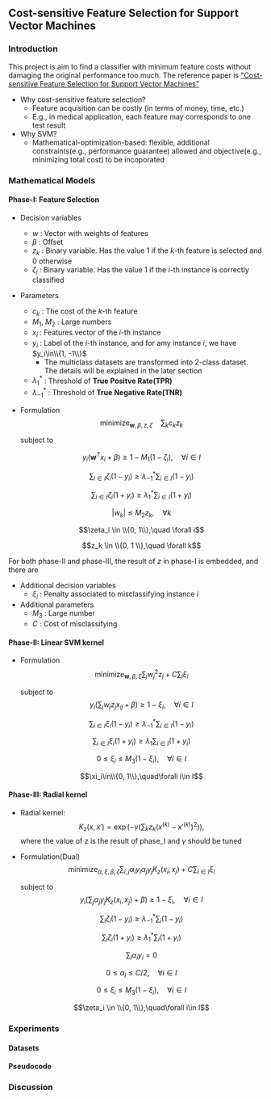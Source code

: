## Cost-sensitive Feature Selection for Support Vector Machines

### Introduction
This project is aim to find a classifier with minimum feature costs without damaging the original performance too much. 
The reference paper is ["Cost-sensitive Feature Selection for Support Vector Machines"](<https://www.sciencedirect.com/science/article/pii/S0305054818300741> "Title")
- Why cost-sensitive feature selection?
    - Feature acquisition can be costly (in terms of money, time, etc.)
    - E.g., in medical application, each feature may corresponds to one test result
- Why SVM?
    - Mathematical-optimization-based: flexible, additional constraints(e.g., performance guarantee) allowed and objective(e.g., minimizing total cost) to be incoporated
### Mathematical Models
#### Phase-I: Feature Selection
- Decision variables
  - $w$ : Vector with weights of features
  - $\beta$ : Offset
  - $z_k$ : Binary variable. Has the value 1 if the $k$-th feature is selected and 0 otherwise
  - $\zeta_i$ : Binary variable. Has the value 1 if the $i$-th instance is correctly classified
- Parameters
  - $c_k$ : The cost of the $k$-th feature
  - $M_1$, $M_2$ : Large numbers
  - $x_i$ : Features vector of the $i$-th instance
  - $y_i$ : Label of the $i$-th instance, and for amy instance $i$, we have $y_i\in\\{1, -1\\}$
    - The multiclass datasets are transformed into 2-class dataset. The details will be explained in the later section
  - $\lambda_1^*$ : Threshold of **True Positve Rate(TPR)**
  - $\lambda_{-1}^*$ : Threshold of **True Negative Rate(TNR)**
- Formulation <br/>
  $$\text{minimize}_{\textbf{w}, \beta, z, \zeta}\quad \sum_k c_k z_k$$
    
  subject to <br/>
  
  $$y_i(\textbf{w}^T x_i + \beta) \ge 1 - M_1(1-\zeta_i), \quad\forall i \in I$$
  
  $$\sum_{i\in I}\zeta_i(1-y_i) \ge \lambda_{-1}^*\sum_{i\in I}(1-y_i)$$

  $$\sum_{i\in I}\zeta_i(1+y_i) \ge \lambda_1^*\sum_{i\in I}(1+y_i)$$

  $$|w_k| \le M_2 z_k, \quad \forall k$$

  $$\zeta_i \in \\{0, 1\\},\quad \forall i$$

  $$z_k \in \\{0, 1 \\},\quad \forall k$$

For both phase-II and phase-III, the result of $z$ in phase-I is embedded, and there are 
- Additional decision variables
  - $\xi_i$ : Penalty associated to misclassifying instance $i$
- Additional parameters
  - $M_3$ : Large number
  - $C$ : Cost of misclassifying

#### Phase-II: Linear SVM kernel
- Formulation <br/>
  $$\text{minimize}_{\textbf{w},\beta,\xi}\sum_j w_j^2z_j + C \sum_i\xi_i$$

  subject to <br/>
  $$y_i\left(\sum_j w_jz_jx_{ij} + \beta\right) \ge 1 - \xi_i, \quad \forall i\in I$$

  $$\sum_{i\in I}\xi_i(1-y_i)\ge \lambda_{-1}^*\sum_{i\in I}(1-y_i)$$

  $$\sum_{i\in I}\xi_i(1+y_i)\ge \lambda_1\sum_{i\in I}(1+y_i)$$
  
  $$0\le \xi_i\le M_3(1-\xi_i),\quad \forall i\in I$$

  $$\xi_i\in\\{0, 1\\},\quad\forall i\in I$$



#### Phase-III: Radial kernel
- Radial kernel:
    $$K_z(x, x')=\exp\left(-\gamma\left(\sum_k z_k(x^{(k)}-x'^{(k)})^2\right)\right),$$
    where the value of $z$ is the result of phase_I and $\gamma$ should be tuned
- Formulation(Dual)
    $$\text{minimize}_{\alpha,\xi,\beta,\zeta}\sum_{i,j}\alpha_i y_i \alpha_j y_j K_z(x_i, x_j) + C\sum_{i\in I}\xi_i$$

    subject to
    $$y_i\left(\sum_j \alpha_j y_j K_z(x_i, x_j) + \beta\right) \ge 1 - \xi_i,\quad\forall i\in I$$

    $$\sum_i\zeta_i(1-y_i) \ge \lambda_{-1}^*\sum_i(1-y_i)$$

    $$\sum_i\zeta_i(1+y_i) \ge \lambda_1^*\sum_i(1+y_i)$$ 

    $$\sum_i \alpha_i y_i = 0$$

    $$0\le \alpha_i\le C/2, \quad\forall i\in I$$

    $$0\le \xi_i \le M_3(1-\xi_i), \quad\forall i\in I$$

    $$\zeta_i \in \\{0, 1\\},\quad\forall i\in I$$
### Experiments
#### Datasets 
#### Pseudocode
### Discussion
